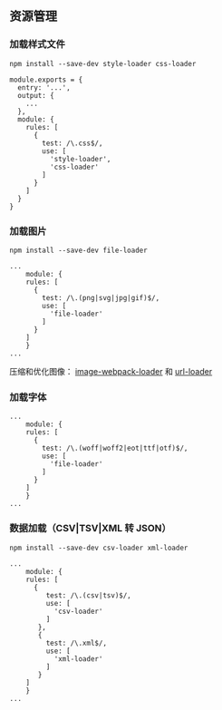## 资源管理

### 加载样式文件

```
npm install --save-dev style-loader css-loader
```

```
module.exports = {
  entry: '...',
  output: {
    ...
  },
  module: {
    rules: [
      {
        test: /\.css$/,
        use: [
          'style-loader',
          'css-loader'
        ]
      }
    ]
  }
}
```

### 加载图片

```
npm install --save-dev file-loader
```

```
...
	module: {
    rules: [
      {
        test: /\.(png|svg|jpg|gif)$/,
        use: [
          'file-loader'
        ]
      }
    ]
	}
...
```

压缩和优化图像： [image-webpack-loader](https://github.com/tcoopman/image-webpack-loader) 和 [url-loader](https://webpack.docschina.org/loaders/url-loader)

### 加载字体

```
...
	module: {
    rules: [
      {
        test: /\.(woff|woff2|eot|ttf|otf)$/,
        use: [
          'file-loader'
        ]
      }
    ]
	}
...
```

### 数据加载（CSV|TSV|XML 转 JSON）

```
npm install --save-dev csv-loader xml-loader
```

```
...
	module: {
    rules: [
      {
         test: /\.(csv|tsv)$/,
         use: [
           'csv-loader'
         ]
       },
       {
         test: /\.xml$/,
         use: [
           'xml-loader'
         ]
       }
    ]
	}
...
```


